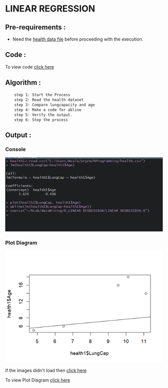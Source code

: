 # LINEAR REGRESSION

## Pre-requirements :
 * Need the [health data file](./health.csv) before proceeding with  the execution.

## Code :

To view code [click here](./LINEAR%20REGRESSION.R)

## Algorithm :


```Algorithm
    step 1: Start the Process
    step 2: Read the health dataset
    step 3: Compare lungcapacity and age
    step 4: Make a code for abline
    step 5: Verify the output.
    step 6: Stop the process
```

## Output :

### Console

![Console](./output.png)



### Plot Diagram

![Image](./Rplot.png)

if the images didn't load then [click here](./output.png)

To view Plot Diagram [click here](./Rplot.png)